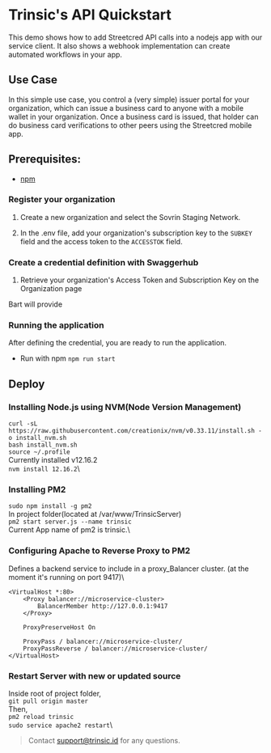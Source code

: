 # Trinsic's API Quickstart
This demo shows how to add Streetcred API calls into a nodejs app with our service client. It also shows a webhook implementation can create automated workflows in your app. 

## Use Case
In this simple use case, you control a (very simple) issuer portal for your organization, which can issue a business card to anyone with a mobile wallet in your organization. Once a business card is issued, that holder can do business card verifications to other peers using the Streetcred mobile app. 

## Prerequisites:
- [npm](https://www.npmjs.com/get-npm)


### Register your organization
 1. Create a new organization and select the Sovrin Staging Network.
 
 2. In the .env file, add your organization's subscription key to the `SUBKEY` field and the access token to the `ACCESSTOK` field.
    
### Create a credential definition with Swaggerhub
 1. Retrieve your organization's Access Token and Subscription Key on the Organization page

   Bart will provide


 
### Running the application
After defining the credential, you are ready to run the application. 

- Run with npm
`npm run start`



## Deploy
### Installing Node.js using NVM(Node Version Management)
`curl -sL https://raw.githubusercontent.com/creationix/nvm/v0.33.11/install.sh -o install_nvm.sh`\
`bash install_nvm.sh`\
`source ~/.profile`\
Currently installed v12.16.2\
`nvm install 12.16.2`\

### Installing PM2
`sudo npm install -g pm2`\
In project folder(located at /var/www/TrinsicServer)\
`pm2 start server.js --name trinsic`\
Current App name of pm2 is trinsic.\

### Configuring Apache to Reverse Proxy to PM2
Defines a backend service to include in a proxy_Balancer cluster. (at the moment it's running on port 9417)\
```
<VirtualHost *:80>
    <Proxy balancer://microservice-cluster>
        BalancerMember http://127.0.0.1:9417
    </Proxy>

    ProxyPreserveHost On

    ProxyPass / balancer://microservice-cluster/
    ProxyPassReverse / balancer://microservice-cluster/
</VirtualHost>
```

### Restart Server with new or updated source
Inside root of project folder,\
`git pull origin master`\
Then,\
`pm2 reload trinsic`\
`sudo service apache2 restart`\




> Contact <support@trinsic.id> for any questions. 


 
